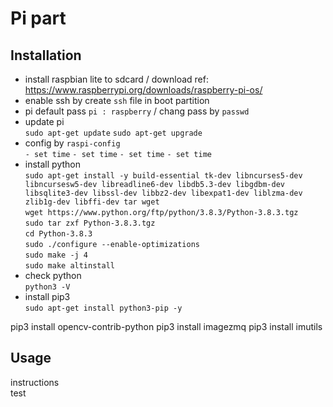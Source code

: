 
# Pi part

## Installation

- install raspbian lite to sdcard / download ref: https://www.raspberrypi.org/downloads/raspberry-pi-os/
- enable ssh by create `ssh` file in boot partition
- pi default pass `pi : raspberry` / chang pass by `passwd`
- update pi </br>
`sudo apt-get update`
`sudo apt-get upgrade`
- config by `raspi-config` </br>
`- set time`
`- set time`
`- set time`
`- set time`
- install python </br>
`sudo apt-get install -y build-essential tk-dev libncurses5-dev libncursesw5-dev libreadline6-dev libdb5.3-dev libgdbm-dev libsqlite3-dev libssl-dev libbz2-dev libexpat1-dev liblzma-dev zlib1g-dev libffi-dev tar wget` </br>
`wget https://www.python.org/ftp/python/3.8.3/Python-3.8.3.tgz` </br>
`sudo tar zxf Python-3.8.3.tgz` </br>
`cd Python-3.8.3` </br>
`sudo ./configure --enable-optimizations` </br>
`sudo make -j 4` </br>
`sudo make altinstall` </br>
- check python </br>
`python3 -V`
- install pip3 </br>
`sudo apt-get install python3-pip -y`

pip3 install opencv-contrib-python
pip3 install imagezmq
pip3 install imutils

## Usage

instructions </br>test
